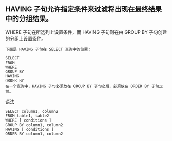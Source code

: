## HAVING 子句允许指定条件来过滤将出现在最终结果中的分组结果。

  WHERE 子句在所选列上设置条件，而 HAVING 子句则在由 GROUP BY 子句创建的分组上设置条件。

```
下面是 HAVING 子句在 SELECT 查询中的位置：

SELECT
FROM
WHERE
GROUP BY
HAVING
ORDER BY
在一个查询中，HAVING 子句必须放在 GROUP BY 子句之后，必须放在 ORDER BY 子句之前。
```

语法
```
SELECT column1, column2
FROM table1, table2
WHERE [ conditions ]
GROUP BY column1, column2
HAVING [ conditions ]
ORDER BY column1, column2
```
